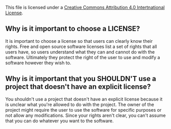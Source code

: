 This file is licensed under a [Creative Commons Attribution 4.0 Intertnational License](https://creativecommons.org/licenses/by/4.0/).

## Why is it important to choose a LICENSE?
It is important to choose a license so that users can clearly know their rights. Free and open source software licenses list a set of rights that all users have, so users understand what they can and cannot do with the software. Ultimately they protect the right of the user to use and modify a software however they wish to. 

## Why is it important that you SHOULDN'T use a project that doesn't have an explicit license?
You shouldn't use a project that doesn't have an explicit license because it is unclear what you're allowed to do with the project. The owner of the project might require the user to use the software for specific purposes or not allow any modifications. Since your rights aren't clear, you can't assume that you can do whatever you want to the software.

